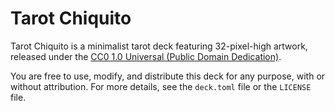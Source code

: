# Tarot Chiquito

Tarot Chiquito is a minimalist tarot deck featuring 32-pixel-high artwork, released under the [CC0 1.0 Universal (Public Domain Dedication)](LICENSE).

You are free to use, modify, and distribute this deck for any purpose, with or without attribution. For more details, see the `deck.toml` file or the `LICENSE` file.
